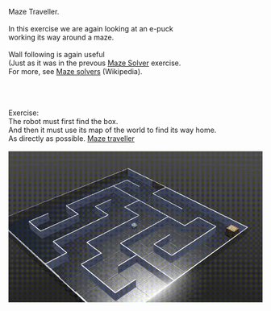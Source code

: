 Maze Traveller.<br>
<br>
In this exercise we are again looking at an e-puck<br> working its way around a maze.<br>
<br>
Wall following is again useful<br>
(Just as it was in the prevous <a href="../MazeSolver/README.md">Maze Solver</a> exercise. <br>
For more, see <a href="https://en.wikipedia.org/wiki/Maze-solving_algorithm" target="_blank">Maze solvers</a> (Wikipedia).<br>
<br>

<br>
<br>
Exercise:<br>
The robot must first find the box.<br> And
 then it must use its map of the world to find its way home. <br>As directly as possible.
<a href="MazeTraveller.pdf">Maze traveller</a><br>
<br>
 <img src="maze.gif" alt="Epuck robot solving maze in Webot"> 

